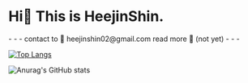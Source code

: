
<h1 align> Hi👋 This is HeejinShin. </h1>
- - - 
contact to 📨 heejinshin02@gmail.com
read more 👩 (not yet)
- - -

[![Top Langs](https://github-readme-stats.vercel.app/api/top-langs/?username=heejinshin)](https://github.com/anuraghazra/github-readme-stats)





![Anurag's GitHub stats](https://github-readme-stats.vercel.app/api?username=heejinshin&show_icons=true&theme=cobalt)


<!--
**heejinshin/heejinshin** is a ✨ _special_ ✨ repository because its `README.md` (this file) appears on your GitHub profile.

Here are some ideas to get you started:

- 🔭 I’m currently working on ...
- 🌱 I’m currently learning ...
- 👯 I’m looking to collaborate on ...
- 🤔 I’m looking for help with ...
- 💬 Ask me about ...
- 📫 How to reach me: ...
- 😄 Pronouns: ...
- ⚡ Fun fact: ...
-->
